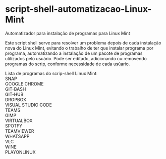 # script-shell-automatizacao-Linux-Mint
Automatizador para instalação de programas para Linux Mint <br/>

Este script shell serve para resolver um problema depois de cada instalação nova do Linux Mint, evitando o trabalho de ter que instalar programa por programa, automatizando a instalação de um pacote de programas utilizados pelo usuário. Pode ser editado, adicionando ou removendo programas do scrip, conforme necessidade de cada usúario. <br/>

Lista de programas do scrip-shell Linux Mint: <br/>
SNAP <br/>
GOOGLE CHROME <br/> 
GIT-BASH <br/>
GIT-HUB <br/>
DROPBOX <br/>
VISUAL STUDIO CODE <br/>
TEAMS <br/>
GIMP <br/>
VIRTUALBOX <br/>
SPOTFY <br/>
TEAMVIEWER <br/>
WHATSAPP <br/>
VLC <br/>
WINE <br/>
PLAYONLINUX <br/>
